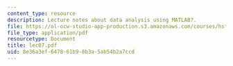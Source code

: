 ```yaml
---
content_type: resource
description: Lecture notes about data analysis using MATLAB?.
file: https://ol-ocw-studio-app-production.s3.amazonaws.com/courses/hst-410j-projects-in-microscale-engineering-for-the-life-sciences-spring-2007/8e36a3ef647861b98b3a5ab54b2a7ccd_lec07.pdf
file_type: application/pdf
resourcetype: Document
title: lec07.pdf
uid: 8e36a3ef-6478-61b9-8b3a-5ab54b2a7ccd
---
```

